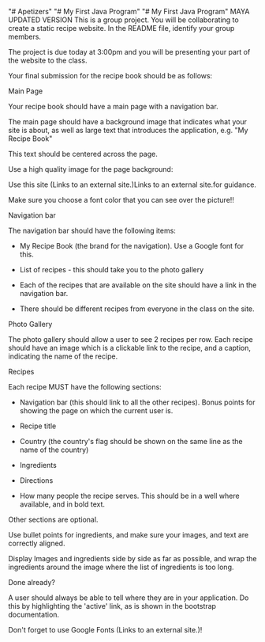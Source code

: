 "# Apetizers" 
"# My First Java Program" 
"# My First Java Program" 
MAYA UPDATED VERSION
This is a group project. You will be collaborating to create a static recipe website. In the README file, identify your group members.

The project is due today at 3:00pm and you will be presenting your part of the website to the class.

 

Your final submission for the recipe book should be as follows:

Main Page

Your recipe book should have a main page with a navigation bar.

The main page should have a background image that indicates what your site is about, as well as large text that introduces the application, e.g. "My Recipe Book"

This text should be centered across the page.

Use a high quality image for the page background:

Use this site  (Links to an external site.)Links to an external site.for guidance.

Make sure you choose a font color that you can see over the picture!!

Navigation bar

The navigation bar should have the following items:

- My Recipe Book (the brand for the navigation). Use a Google font for this.

- List of recipes - this should take you to the photo gallery

- Each of the recipes that are available on the site should have a link in the navigation bar.

- There should be different recipes from everyone in the class on the site.

Photo Gallery

The photo gallery should allow a user to see 2 recipes per row. Each recipe should have an image which is a clickable link to the recipe, and a caption, indicating the name of the recipe.

 

Recipes

Each recipe MUST have the following sections:

- Navigation bar (this should link to all the other recipes). Bonus points for showing the page on which the current user is.

- Recipe title

- Country (the country's flag should be shown on the same line as the name of the country)

- Ingredients

- Directions

- How many people the recipe serves. This should be in a well where available, and in bold text.

Other sections are optional.

Use bullet points for ingredients, and make sure your images, and text are correctly aligned.

Display Images and ingredients side by side as far as possible, and wrap the ingredients around the image where the list of ingredients is too long.

Done already?

A user should always be able to tell where they are in your application. Do this by highlighting the 'active' link, as is shown in the bootstrap documentation.

Don't forget to use Google Fonts (Links to an external site.)!

